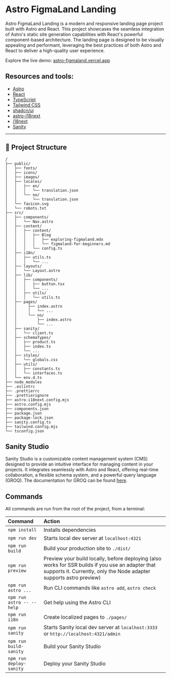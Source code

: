 # Astro FigmaLand Landing
Astro FigmaLand Landing is a modern and responsive landing page project built with Astro and React. This project showcases the seamless integration of Astro's static site generation capabilities with React's powerful component-based architecture. The landing page is designed to be visually appealing and performant, leveraging the best practices of both Astro and React to deliver a high-quality user experience.

Explore the live demo: [astro-figmaland.vercel.app](https://astro-figmaland.vercel.app)


## Resources and tools:
- [Astro](https://astro.build/)
- [React](https://reactjs.org/)
- [TypeScript](https://www.typescriptlang.org/)
- [Tailwind CSS](https://tailwindcss.com/)
- [shadcn/ui](https://ui.shadcn.com/)
- [astro-i18next](https://github.com/yassinedoghri/astro-i18next)
- [i18next](https://www.i18next.com/)
- [Sanity](https://www.sanity.io/docs)

---
## 🚀 Project Structure
```text
/
├── public/
│   ├── fonts/
│   ├── icons/
│   ├── images/
│   ├── locales/
│   │   ├── en/
│   │   │   └── translation.json
│   │   └── no/
│   │       └── translation.json
│   └── favicon.svg
│   └── robots.txt
├── src/
│   ├── components/
│   │   └── Nav.astro
│   ├── content/
│   │   ├── content/
│   │   │   ├── Blog
│   │   │   │   ├── exploring-figmaland.mdx
│   │   │   │   └── figmaland-for-beginners.md
│   │   │   └── config.ts
│   ├── i18n/
│   │   ├── utils.ts
│   │   │   └── ...
│   ├── layouts/
│   │   └── Layout.astro
│   ├── lib/
│   │   ├── components/
│   │   │   ├── button.tsx
│   │   │   └── ...
│   │   ├── utils/
│   │   │   └── utils.ts
│   ├── pages/
│   │     ├── index.astro
│   │     │   └── ...
│   │     └── no/
│   │         ├── index.astro
│   │         └── ...
│   ├── sanity/
│   │   └── client.ts
│   ├── schemaTypes/
│   │   ├── product.ts
│   │   ├── index.ts
│   │   └── ...
│   ├── styles/
│   │   └── globals.css
│   ├── utils/
│   │   ├── constants.ts
│   │   └── interfaces.ts
│   └── env.d.ts
├── node_modules
├── .eslintrc
├── .prettierrc
├── .prettierignore
├── astro-i18next.config.mjs
├── astro.config.mjs
├── components.json
├── package.json
├── package-lock.json
├── sanity.config.ts
├── tailwind.config.mjs
└── tsconfig.json
```

## Sanity Studio

Sanity Studio is a customizable content management system (CMS) designed to provide an intuitive interface for managing content in your projects. It integrates seamlessly with Astro and React, offering real-time collaboration, a flexible schema system, and a powerful query language (GROQ). The documentation for GROQ can be found [here](https://www.sanity.io/docs).

## Commands

All commands are run from the root of the project, from a terminal:

| Command             | Action                                           |
| :------------------ | :----------------------------------------------- |
| `npm install`       | Installs dependencies                            |
| `npm run dev`       | Starts local dev server at `localhost:4321`      |
| `npm run build`     | Build your production site to `./dist/`          |
| `npm run preview`   | Preview your build locally, before deploying (also works for SSR builds if you use an adapter that supports it. Currently, only the Node adapter supports astro preview)     |
| `npm run astro ...` | Run CLI commands like `astro add`, `astro check` |
| `npm run astro -- --help`     | Get help using the Astro CLI                     |
| `npm run i18n`      | Create localized pages to `./pages/`             |
| `npm run sanity`    | Starts Sanity local dev server at `localhost:3333` or `http://localhost:4321/admin`             |
| `npm run build-sanity`    | Build your Sanity Studio             |
| `npm run deploy-sanity`   | Deploy your Sanity Studio            |